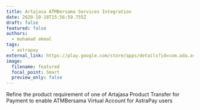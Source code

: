 ```yaml
---
title: Artajasa ATMBersama Services Integration
date: 2020-10-18T15:56:59.755Z
draft: false
featured: false
authors:
  - muhamad akmal
tags:
  - astrapay
external_link: https://play.google.com/store/apps/details?id=com.ada.astrapay
image:
  filename: featured
  focal_point: Smart
  preview_only: false
---
```

Refine the product requirement of one of Artajasa Product Transfer for Payment to enable ATMBersama Virtual Account for AstraPay users